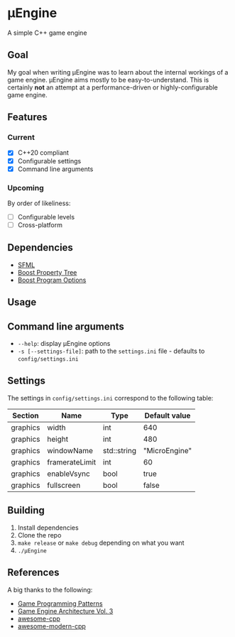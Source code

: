 # µEngine

A simple C++ game engine

## Goal

My goal when writing µEngine was to learn about the internal workings of a
game engine. µEngine aims mostly to be easy-to-understand. This is certainly
**not** an attempt at a performance-driven or highly-configurable game engine.

## Features

### Current

- [X] C++20 compliant
- [X] Configurable settings
- [X] Command line arguments

### Upcoming

By order of likeliness:

- [ ] Configurable levels
- [ ] Cross-platform

## Dependencies

- [SFML](https://www.sfml-dev.org/index.php)
- [Boost Property Tree](https://www.boost.org/doc/libs/1_73_0/doc/html/property_tree.html)
- [Boost Program Options](https://www.boost.org/doc/libs/1_73_0/doc/html/program_options.html)

## Usage

## Command line arguments

* `--help`: display µEngine options
* `-s [--settings-file]`: path to the `settings.ini` file - defaults to `config/settings.ini`

## Settings

The settings in `config/settings.ini` correspond to the following table:

| Section  | Name           | Type        | Default value |
|----------|----------------|-------------|---------------|
| graphics | width          | int         | 640           |
| graphics | height         | int         | 480           |
| graphics | windowName     | std::string | "MicroEngine" |
| graphics | framerateLimit | int         | 60            |
| graphics | enableVsync    | bool        | true          |
| graphics | fullscreen     | bool        | false         |

## Building

1. Install dependencies
2. Clone the repo
3. `make release` or `make debug` depending on what you want
4. `./µEngine` 

## References

A big thanks to the following:

- [Game Programming Patterns](https://gameprogrammingpatterns.com/)
- [Game Engine Architecture Vol. 3](http://dl.booktolearn.com/ebooks2/computer/gamedevelopment/9781138035454_Game_Engine_Architecture_Third_Edition_6dfa.pdf)
- [awesome-cpp](https://github.com/fffaraz/awesome-cpp)
- [awesome-modern-cpp](https://github.com/rigtorp/awesome-modern-cpp)